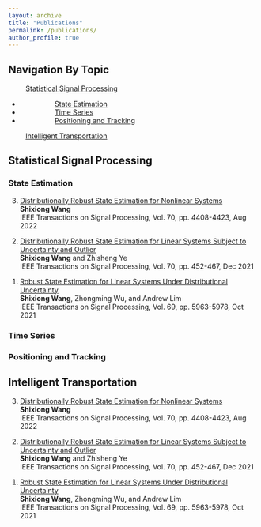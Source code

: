 ```yaml
---
layout: archive
title: "Publications"
permalink: /publications/
author_profile: true
---
```

  
<h2>Navigation By Topic</h2>
  <p>
    &emsp;&emsp;&ensp;<a href="#ssp">Statistical Signal Processing</a><br>
      <ul>
         <li>&emsp;&emsp;&ensp;&emsp;&emsp;&ensp;<a href="#se">State Estimation</a></li>
         <li>&emsp;&emsp;&ensp;&emsp;&emsp;&ensp;<a href="#ts">Time Series</a></li>
         <li>&emsp;&emsp;&ensp;&emsp;&emsp;&ensp;<a href="#pt">Positioning and Tracking</a></li> 
      </ul>
    &emsp;&emsp;&ensp;<a href="#it">Intelligent Transportation</a>
  </p>

<h2 id="ssp">Statistical Signal Processing</h2>
    <h3 id="se">State Estimation</h3>
        <ol reversed>		<!-- u: unordered, l: list-->
        <li>
          <p>
            <a href="https://ieeexplore.ieee.org/abstract/document/9872130">Distributionally Robust State Estimation for Nonlinear Systems</a>
            <br>
            <b>Shixiong Wang</b>
            <br>
            IEEE Transactions on Signal Processing, Vol. 70, pp. 4408-4423, Aug 2022
          </p>
        </li> 
        <li>
          <p>
            <a href="https://ieeexplore.ieee.org/abstract/document/9656678">Distributionally Robust State Estimation for Linear Systems Subject to Uncertainty and Outlier</a>
            <br>
            <b>Shixiong Wang</b> and Zhisheng Ye
            <br>
            IEEE Transactions on Signal Processing, Vol. 70, pp. 452-467, Dec 2021
          </p>
        </li> 
        <li>
          <p>
            <a href="https://ieeexplore.ieee.org/abstract/document/9563203">Robust State Estimation for Linear Systems Under Distributional Uncertainty</a>
            <br>
            <b>Shixiong Wang</b>, Zhongming Wu, and Andrew Lim
            <br>
            IEEE Transactions on Signal Processing, Vol. 69, pp. 5963-5978, Oct 2021
          </p>
        </li> 
      </ol>
    <h3 id="ts">Time Series</h3>
    <h3 id="pt">Positioning and Tracking</h3>

<h2 id="it">Intelligent Transportation</h2>
  <ol reversed>		<!-- u: unordered, l: list-->
    <li>
      <p>
        <a href="https://ieeexplore.ieee.org/abstract/document/9872130">Distributionally Robust State Estimation for Nonlinear Systems</a>
        <br>
        <b>Shixiong Wang</b>
        <br>
        IEEE Transactions on Signal Processing, Vol. 70, pp. 4408-4423, Aug 2022
      </p>
    </li> 
    <li>
      <p>
        <a href="https://ieeexplore.ieee.org/abstract/document/9656678">Distributionally Robust State Estimation for Linear Systems Subject to Uncertainty and Outlier</a>
        <br>
        <b>Shixiong Wang</b> and Zhisheng Ye
        <br>
        IEEE Transactions on Signal Processing, Vol. 70, pp. 452-467, Dec 2021
      </p>
    </li> 
    <li>
      <p>
        <a href="https://ieeexplore.ieee.org/abstract/document/9563203">Robust State Estimation for Linear Systems Under Distributional Uncertainty</a>
        <br>
        <b>Shixiong Wang</b>, Zhongming Wu, and Andrew Lim
        <br>
        IEEE Transactions on Signal Processing, Vol. 69, pp. 5963-5978, Oct 2021
      </p>
    </li> 
  </ol>







